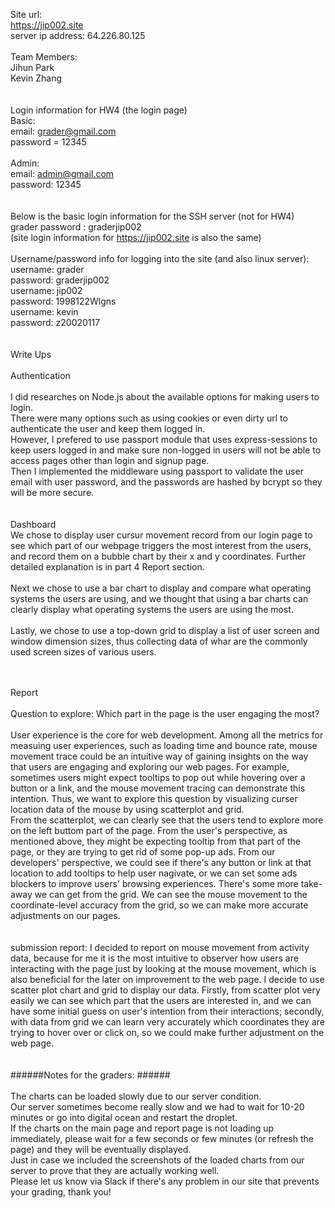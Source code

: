 Site url: <br />
https://jip002.site <br />
server ip address: 64.226.80.125 <br />
<br />
Team Members: <br />
Jihun Park <br />
Kevin Zhang <br />
<br />
<br />
Login information for HW4 (the login page) <br />
Basic: <br />
email: grader@gmail.com <br /> 
password = 12345 <br />
<br />
Admin: <br />
email: admin@gmail.com <br />
password: 12345 <br />
<br />
<br />
Below is the basic login information for the SSH server (not for HW4) <br />
grader password : graderjip002 <br />
(site login information for https://jip002.site is also the same) <br />
<br />
Username/password info for logging into the site (and also linux server):<br />
username: grader <br />
password: graderjip002 <br />
username: jip002 <br />
password: 1998122Wlgns <br />
username: kevin <br />
password: z20020117 <br />
<br />
<br />
Write Ups <br />
<br />
Authentication <br />
<br />
I did researches on Node.js about the available options for making users to login. <br />
There were many options such as using cookies or even dirty url to authenticate the user 
and keep them logged in. <br />
However, I prefered to use passport module that uses express-sessions to keep users logged in and make sure non-logged in users will not be able to access pages other than login and signup page.<br />
Then I implemented the middleware using passport to validate the user email with user password, and the passwords are hashed by bcrypt so they will be more secure.<br />
<br />
<br />
Dashboard <br />
We chose to display user cursur movement record from our login page to see which part of our webpage triggers the most interest from the users, and record them on a bubble chart by their x and y coordinates. Further detailed explanation is in part 4 Report section. <br />
<br />
Next we chose to use a bar chart to display and compare what operating systems the users are using, and we thought that using a bar charts can clearly display what operating systems the users are using the most. <br />
<br />
Lastly, we chose to use a top-down grid to display a list of user screen and window dimension sizes, thus collecting data of whar are the commonly used screen sizes of various users.<br />
<br />


<br />
Report <br />
<br />
Question to explore: Which part in the page is the user engaging the most? <br />
<br />
User experience is the core for web development. Among all the metrics for measuing user experiences, such as loading time and bounce rate, mouse movement trace could be an intuitive way of gaining insights on the way that users are engaging and exploring our web pages. For example, sometimes users might expect tooltips to pop out while hovering over a button or a link, and the mouse movement tracing can demonstrate this intention. Thus, we want to explore this question by visualizing curser location data of the mouse by using scatterplot and grid. <br />
From the scatterplot, we can clearly see that the users tend to explore more on the left buttom part of the page. From the user's perspective, as mentioned above, they might be expecting tooltip from that part of the page, or they are trying to get rid of some pop-up ads. From our developers' perspective, we could see if there's any button or link at that location to add tooltips to help user nagivate, or we can set some ads blockers to improve users' browsing experiences. There's some more take-away we can get from the grid. We can see the mouse movement to the coordinate-level accuracy from the grid, so we can make more accurate adjustments on our pages. <br />
<br />
<br />
submission report: I decided to report on mouse movement from activity data, because for me it is the most intuitive to observer how users are interacting with the page just by looking at the mouse movement, which is also beneficial for the later on improvement to the web page. I decide to use scatter plot chart and grid to display our data. Firstly, from scatter plot very easily we can see which part that the users are interested in, and we can have some initial guess on user's intention from their interactions; secondly, with data from grid we can learn very accurately which coordinates they are trying to hover over or click on, so we could make further adjustment on the web page. 
<br />
<br />
<br />
######Notes for the graders: ######<br />
<br />
The charts can be loaded slowly due to our server condition. <br />
Our server sometimes become really slow and we had to wait for 10-20 minutes or go into digital ocean and restart the droplet. <br />
If the charts on the main page and report page is not loading up immediately, please wait for a few seconds or few minutes (or refresh the page) and they will be eventually displayed.<br /> Just in case we included the screenshots of the loaded charts from our server to prove that they are actually working well.
<br />
Please let us know via Slack if there's any problem in our site that prevents your grading, thank you!<br />
